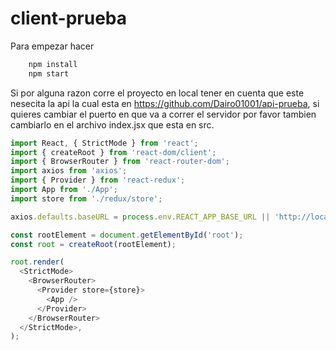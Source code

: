 # client-prueba

Para empezar hacer
```bash 
    npm install
    npm start
```

Si por alguna razon corre el proyecto en local tener en cuenta que este nesecita la api la cual esta en https://github.com/Dairo01001/api-prueba, si quieres cambiar el puerto en que va a correr el servidor por favor tambien cambiarlo en el archivo index.jsx que esta en src.

```js
import React, { StrictMode } from 'react';
import { createRoot } from 'react-dom/client';
import { BrowserRouter } from 'react-router-dom';
import axios from 'axios';
import { Provider } from 'react-redux';
import App from './App';
import store from './redux/store';

axios.defaults.baseURL = process.env.REACT_APP_BASE_URL || 'http://localhost:3005'; // Puerto en el corres el servidor

const rootElement = document.getElementById('root');
const root = createRoot(rootElement);

root.render(
  <StrictMode>
    <BrowserRouter>
      <Provider store={store}>
        <App />
      </Provider>
    </BrowserRouter>
  </StrictMode>,
);
```